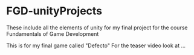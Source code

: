 # FGD-unityProjects
These include all the elements of unity for my final project for the course Fundamentals of Game Development

This is for my final game called "Defecto"
For the teaser video look at ...
